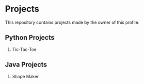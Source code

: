 # **Projects**
This repository contains projects made by the owner of this profile.

## **Python Projects**

1. Tic-Tac-Toe

## **Java Projects**

1. Shape Maker
